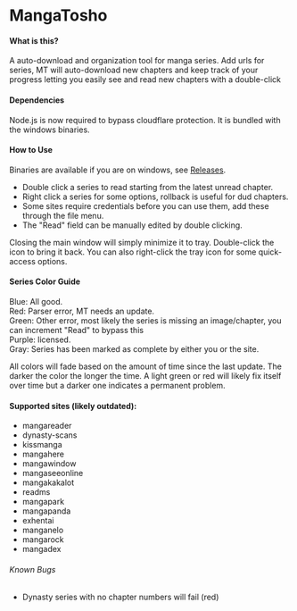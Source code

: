 # MangaTosho

#### What is this?
A auto-download and organization tool for manga series. Add urls for series, MT will auto-download new chapters and keep track of your progress letting you easily see and read new chapters with a double-click

#### Dependencies
Node.js is now required to bypass cloudflare protection. It is bundled with the windows binaries.

#### How to Use
Binaries are available if you are on windows, see [Releases](https://github.com/NeverDecaf/MangaTosho/releases/latest).

* Double click a series to read starting from the latest unread chapter.
* Right click a series for some options, rollback is useful for dud chapters.
* Some sites require credentials before you can use them, add these through the file menu.
* The "Read" field can be manually edited by double clicking.

Closing the main window will simply minimize it to tray. Double-click the icon to bring it back. You can also right-click the tray icon for some quick-access options.

#### Series Color Guide
Blue: All good.  
Red: Parser error, MT needs an update.  
Green: Other error, most likely the series is missing an image/chapter, you can increment "Read" to bypass this  
Purple: licensed.  
Gray: Series has been marked as complete by either you or the site. 

All colors will fade based on the amount of time since the last update. The darker the color the longer the time. A light green or red will likely fix itself over time but a darker one indicates a permanent problem.

#### Supported sites (likely outdated):
- mangareader
- dynasty-scans
- kissmanga
- mangahere
- mangawindow
- mangaseeonline
- mangakakalot
- readms
- mangapark
- mangapanda
- exhentai
- manganelo
- mangarock
- mangadex

###### Known Bugs
* Dynasty series with no chapter numbers will fail (red)
